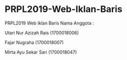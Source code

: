 # PRPL2019-Web-Iklan-Baris
PRPL2019 Web Iklan Baris
Nama Anggota :

Utari Nur Azizah Rais (1700018006)

Fajar Nugraha (1700018007)

Mirta Ayu Sekar Sari (1700018047)

